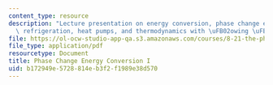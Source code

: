 ```yaml
---
content_type: resource
description: "Lecture presentation on energy conversion, phase change energy conversion,\
  \ refrigeration, heat pumps, and thermodynamics with \uFB02owing \uFB02uids."
file: https://ol-ocw-studio-app-qa.s3.amazonaws.com/courses/8-21-the-physics-of-energy-fall-2009/b172949e5728814eb3f2f1989e38d570_MIT8_21s09_lec10.pdf
file_type: application/pdf
resourcetype: Document
title: Phase Change Energy Conversion I
uid: b172949e-5728-814e-b3f2-f1989e38d570
---
```

